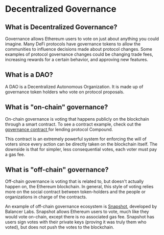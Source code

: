 # Decentralized Governance

## What is Decentralized Governance?

Governance allows Ethereum users to vote on just about anything you could imagine. Many DeFi protocols have governance tokens to allow the communities to influence decisions made about protocol changes. Some examples of protocol governance changes could be changing trade fees, increasing rewards for a certain behavior, and approving new features.

## What is a DAO?

A DAO is a Decentralized Autonomous Organization. It is made up of governance token holders who vote on protocol proposals.

## What is "on-chain" governance?

On-chain governance is voting that happens publicly on the blockchain through a smart contract. To see a contract example, check out the [governance contract ](https://github.com/compound-finance/compound-protocol/blob/master/contracts/Governance/GovernorAlpha.sol)for lending protocol Compound. 

This contract is an extremely powerful system for enforcing the will of voters since every action can be directly taken on the blockchain itself. The downside is that for simpler, less consequential votes, each voter must pay a gas fee.

## What is "off-chain" governance?

Off-chain governance is voting that is related to, but doesn't actually happen on, the Ethereum blockchain. In general, this style of voting relies more on the social contract between token-holders and the people or organizations in charge of the contracts. 

An example of off-chain governance ecosystem is [Snapshot](https://snapshot.page/), developed by Balancer Labs. Snapshot allows Ethereum users to vote, much like they would vote on-chain, except there is no associated gas fee. Snapshot has users sign votes with their private keys \(proving it was truly them who voted\), but does not push the votes to the blockchain.

